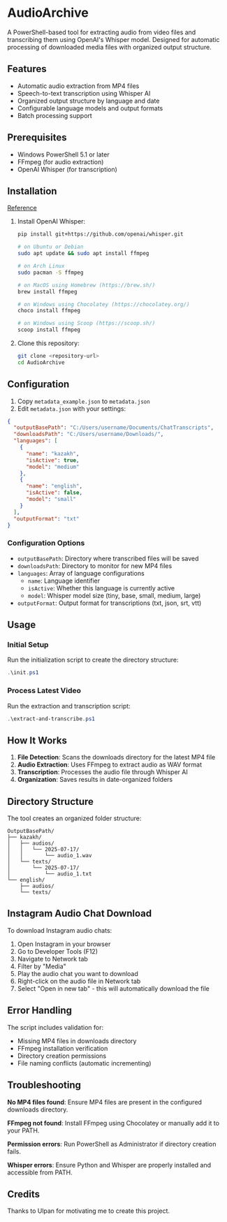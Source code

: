 # AudioArchive

A PowerShell-based tool for extracting audio from video files and transcribing them using OpenAI's Whisper model. Designed for automatic processing of downloaded media files with organized output structure.

## Features

- Automatic audio extraction from MP4 files
- Speech-to-text transcription using Whisper AI
- Organized output structure by language and date
- Configurable language models and output formats
- Batch processing support

## Prerequisites

- Windows PowerShell 5.1 or later
- FFmpeg (for audio extraction)
- OpenAI Whisper (for transcription)

## Installation

[Reference](https://deepgram.com/learn/how-to-run-openai-whisper-in-command-line)

1. Install OpenAI Whisper:

   ```bash
   pip install git+https://github.com/openai/whisper.git

   # on Ubuntu or Debian
   sudo apt update && sudo apt install ffmpeg

   # on Arch Linux
   sudo pacman -S ffmpeg

   # on MacOS using Homebrew (https://brew.sh/)
   brew install ffmpeg

   # on Windows using Chocolatey (https://chocolatey.org/)
   choco install ffmpeg

   # on Windows using Scoop (https://scoop.sh/)
   scoop install ffmpeg
   ```

2. Clone this repository:
   ```bash
   git clone <repository-url>
   cd AudioArchive
   ```

## Configuration

1. Copy `metadata_example.json` to `metadata.json`
2. Edit `metadata.json` with your settings:

```json
{
  "outputBasePath": "C:/Users/username/Documents/ChatTranscripts",
  "downloadsPath": "C:/Users/username/Downloads/",
  "languages": [
    {
      "name": "kazakh",
      "isActive": true,
      "model": "medium"
    },
    {
      "name": "english",
      "isActive": false,
      "model": "small"
    }
  ],
  "outputFormat": "txt"
}
```

### Configuration Options

- `outputBasePath`: Directory where transcribed files will be saved
- `downloadsPath`: Directory to monitor for new MP4 files
- `languages`: Array of language configurations
  - `name`: Language identifier
  - `isActive`: Whether this language is currently active
  - `model`: Whisper model size (tiny, base, small, medium, large)
- `outputFormat`: Output format for transcriptions (txt, json, srt, vtt)

## Usage

### Initial Setup

Run the initialization script to create the directory structure:

```powershell
.\init.ps1
```

### Process Latest Video

Run the extraction and transcription script:

```powershell
.\extract-and-transcribe.ps1
```

## How It Works

1. **File Detection**: Scans the downloads directory for the latest MP4 file
2. **Audio Extraction**: Uses FFmpeg to extract audio as WAV format
3. **Transcription**: Processes the audio file through Whisper AI
4. **Organization**: Saves results in date-organized folders

## Directory Structure

The tool creates an organized folder structure:

```
OutputBasePath/
├── kazakh/
│   ├── audios/
│   │   └── 2025-07-17/
│   │       └── audio_1.wav
│   └── texts/
│       └── 2025-07-17/
│           └── audio_1.txt
└── english/
    ├── audios/
    └── texts/
```

## Instagram Audio Chat Download

To download Instagram audio chats:

1. Open Instagram in your browser
2. Go to Developer Tools (F12)
3. Navigate to Network tab
4. Filter by "Media"
5. Play the audio chat you want to download
6. Right-click on the audio file in Network tab
7. Select "Open in new tab" - this will automatically download the file

## Error Handling

The script includes validation for:

- Missing MP4 files in downloads directory
- FFmpeg installation verification
- Directory creation permissions
- File naming conflicts (automatic incrementing)

## Troubleshooting

**No MP4 files found**: Ensure MP4 files are present in the configured downloads directory.

**FFmpeg not found**: Install FFmpeg using Chocolatey or manually add it to your PATH.

**Permission errors**: Run PowerShell as Administrator if directory creation fails.

**Whisper errors**: Ensure Python and Whisper are properly installed and accessible from PATH.

## Credits

Thanks to Ulpan for motivating me to create this project.
